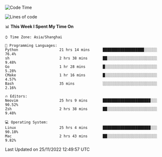 <!--START_SECTION:waka-->
![Code Time](http://img.shields.io/badge/Code%20Time-1%2C025%20hrs%2011%20mins-blue)

![Lines of code](https://img.shields.io/badge/From%20Hello%20World%20I%27ve%20Written-24%20Thousand%20lines%20of%20code-blue)

📊 **This Week I Spent My Time On** 

```text
⌚︎ Time Zone: Asia/Shanghai

💬 Programming Languages: 
Python                   21 hrs 14 mins      ███████████████████░░░░░░   76.4% 
sh                       2 hrs 38 mins       ██░░░░░░░░░░░░░░░░░░░░░░░   9.48% 
Go                       1 hr 28 mins        █░░░░░░░░░░░░░░░░░░░░░░░░   5.28% 
CMake                    1 hr 16 mins        █░░░░░░░░░░░░░░░░░░░░░░░░   4.57% 
Bash                     35 mins             ░░░░░░░░░░░░░░░░░░░░░░░░░   2.16%

🔥 Editors: 
Neovim                   25 hrs 9 mins       ██████████████████████░░░   90.52% 
Zsh                      2 hrs 38 mins       ██░░░░░░░░░░░░░░░░░░░░░░░   9.48%

💻 Operating System: 
Linux                    25 hrs 4 mins       ██████████████████████░░░   90.18% 
Mac                      2 hrs 43 mins       ██░░░░░░░░░░░░░░░░░░░░░░░   9.82%

```


 Last Updated on 25/11/2022 12:49:57 UTC
<!--END_SECTION:waka-->
